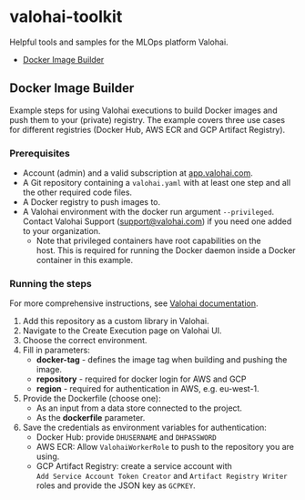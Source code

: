 # valohai-toolkit
Helpful tools and samples for the MLOps platform Valohai. 
- [Docker Image Builder](#docker-image-builder)

## Docker Image Builder

Example steps for using Valohai executions to build Docker images and push them to your (private) registry. The example covers three use cases for different registries (Docker Hub, AWS ECR and GCP Artifact Registry). 

### Prerequisites

- Account (admin) and a valid subscription at [app.valohai.com](https://app.valohai.com).
- A Git repository containing a `valohai.yaml` with at least one step and all the other required code files.
- A Docker registry to push images to.
- A Valohai environment with the docker run argument `--privileged`. Contact Valohai Support (<support@valohai.com>) if you need one added to your organization.
    - Note that privileged containers have root capabilities on the host. This is required for running the Docker daemon inside a Docker container in this example.

### Running the steps

For more comprehensive instructions, see [Valohai documentation](https://help.valohai.com/hc/en-us/articles/17849806496145). 

1. Add this repository as a custom library in Valohai. 
2. Navigate to the Create Execution page on Valohai UI. 
3. Choose the correct environment. 
4. Fill in parameters:
    - **docker-tag** - defines the image tag when building and pushing the image.
    - **repository** - required for docker login for AWS and GCP
    - **region** - required for authentication in AWS, e.g. eu-west-1. 
5. Provide the Dockerfile (choose one):
    - As an input from a data store connected to the project.
    - As the **dockerfile** parameter.
6. Save the credentials as environment variables for authentication:
    - Docker Hub: provide `DHUSERNAME` and `DHPASSWORD`
    - AWS ECR: Allow `ValohaiWorkerRole` to push to the repository you are using.
    - GCP Artifact Registry: create a service account with `Add Service Account Token Creator` and `Artifact Registry Writer` roles and provide the JSON key as `GCPKEY`. 